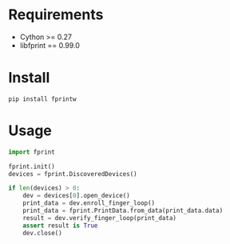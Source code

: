 # Requirements

- Cython >= 0.27
- libfprint == 0.99.0

# Install

```
pip install fprintw
```

# Usage

```python
import fprint

fprint.init()
devices = fprint.DiscoveredDevices()

if len(devices) > 0:
    dev = devices[0].open_device()
    print_data = dev.enroll_finger_loop()
    print_data = fprint.PrintData.from_data(print_data.data)
    result = dev.verify_finger_loop(print_data)
    assert result is True
    dev.close()
```
